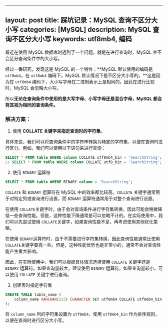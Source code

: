 
---
layout: post
title: 踩坑记录：MySQL 查询不区分大小写
categories: [MySQL]
description: MySQL 查询不区分大小写
keywords: utf8mb4, 编码
---

最近在使用 MySQL 数据库时遇到了一个问题，就是在进行查询时，MySQL 并不会区分查询条件中的大小写。

经过一番研究，发现这是 MySQL 的一个特性：**MySQL 默认使用的编码是 `utf8mb4`，在 `utf8mb4` 编码下，MySQL 默认情况下是不区分大小写的。**这是因为在 `utf8mb4` 编码下，大小写字母在二进制表示上是相同的，因此在进行比较时，MySQL 会忽略大小写。

所以**无论在查询条件中使用的是大写字母、小写字母还是混合字母，MySQL 都会将其视为相同的查询条件。**

### 解决方案：

1. 使用 **COLLATE 关键字来指定查询时的字符集**。

具体来说，我们可以将查询条件中的字符串转换为特定的字符集，以便在查询时进行区分。例如，我们可以使用以下语句来进行查询：

```sql
SELECT * FROM table WHERE column COLLATE utf8mb4_bin = 'SearchString';
// SELECT * FROM table WHERE column COLLATE utf8_bin = 'SearchString';
```

2. 使用 `BINARY` 运算符

```sql
SELECT * FROM table WHERE BINARY column = 'SearchString';
```

`COLLATE` 和 `BINARY` 运算符在 MySQL 中的效率都比较高。`COLLATE` 关键字通常用于对特定列或查询进行设置，而 `BINARY` 运算符通常用于对整个查询进行设置。

在使用 `COLLATE`关键字时，由于会对查询条件进行字符集转换，因此可能会稍微降低一些查询性能。但是，这种性能下降通常是可以忽略不计的。在实际使用中，我们可以先尝试使用 `COLLATE`关键字，如果查询性能不足，再考虑使用其他优化策略。

在使用 `BINARY`运算符时，由于不需要进行字符集转换，因此查询性能通常比使用 `COLLATE`关键字要高一些。但是，这种性能优势也是非常小的，通常不会对查询性能产生重大影响。

因此，在实际使用中，我们可以根据具体情况选择使用 `COLLATE` 关键字还是 `BINARY` 运算符。如果查询量较大，建议使用 `BINARY` 运算符。如果查询量较小，可以使用 `COLLATE` 关键字进行查询。

3. 创建表时指定字符集

```sql
CREATE TABLE table_name (
    column_name VARCHAR(255) CHARACTER SET utf8mb4 COLLATE utf8mb4_bin
);
```

将 `column_name` 列的字符集设置为 `utf8mb4`，使用 `utf8mb4_bin` 作为排序规则，以便在查询时进行区分大小写。